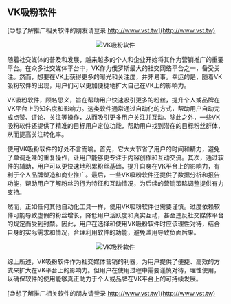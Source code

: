 ## **VK吸粉软件**

[😍想了解推广相关软件的朋友请登录 http://www.vst.tw](http://www.vst.tw)

 <center><img src="https://vst.tw/MP4/tuiguang/png/7.png" alt="VK吸粉软件"></center>

随着社交媒体的普及和发展，越来越多的个人和企业开始将其作为营销推广的重要平台。在众多社交媒体平台中，VK作为俄罗斯最大的社交网络平台之一，备受关注。然而，想要在VK上获得更多的曝光和关注度，并非易事。幸运的是，随着VK吸粉软件的出现，用户们可以更加便捷地扩大自己在VK上的影响力。

VK吸粉软件，顾名思义，旨在帮助用户快速吸引更多的粉丝，提升个人或品牌在VK平台上的知名度和影响力。这类软件通常通过自动化的方式，帮助用户自动完成点赞、评论、关注等操作，从而吸引更多用户关注并互动。除此之外，一些VK吸粉软件还提供了精准的目标用户定位功能，帮助用户找到潜在的目标粉丝群体，从而提高关注转化率。

使用VK吸粉软件的好处不言而喻。首先，它大大节省了用户的时间和精力，避免了单调乏味的重复操作，让用户能够更专注于内容创作和互动交流。其次，通过软件的辅助，用户可以更快速地积累粉丝基础，提升自身在VK平台上的影响力，有利于个人品牌塑造和商业推广。最后，一些VK吸粉软件还提供了数据分析和报告功能，帮助用户了解粉丝的行为特征和互动情况，为后续的营销策略调整提供有力支持。

然而，正如任何其他自动化工具一样，使用VK吸粉软件也需要谨慎。过度依赖软件可能导致虚假的粉丝增长，降低用户活跃度和真实互动，甚至违反社交媒体平台的规定而受到封禁。因此，用户在选择和使用VK吸粉软件时应该理性对待，结合自身的实际需求和情况，合理利用软件的功能，避免滥用导致负面后果。

 <center><img src="https://vst.tw/MP4/tuiguang/png/2.png" alt="VK吸粉软件"></center>

综上所述，VK吸粉软件作为社交媒体营销的利器，为用户提供了便捷、高效的方式来扩大在VK平台上的影响力。但用户在使用过程中需要谨慎对待，理性使用，以确保软件的使用能够真正助力于个人或品牌在VK平台上的可持续发展。

[😍想了解推广相关软件的朋友请登录 http://www.vst.tw](http://www.vst.tw)



